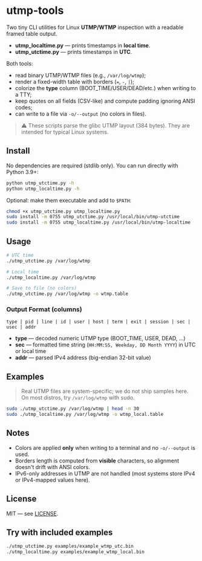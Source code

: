 # utmp-tools

Two tiny CLI utilities for Linux **UTMP/WTMP** inspection with a readable framed table output.

- **utmp_localtime.py** — prints timestamps in **local time**.
- **utmp_utctime.py** — prints timestamps in **UTC**.

Both tools:
- read binary UTMP/WTMP files (e.g., `/var/log/wtmp`);
- render a fixed-width table with borders (`=`, `-`, `|`);
- colorize the **type** column (BOOT_TIME/USER/DEAD/etc.) when writing to a TTY;
- keep quotes on all fields (CSV-like) and compute padding ignoring ANSI codes;
- can write to a file via `-o/--output` (no colors in files).

> ⚠️ These scripts parse the glibc UTMP layout (384 bytes). They are intended for typical Linux systems.

## Install

No dependencies are required (stdlib only). You can run directly with Python 3.9+:

```bash
python utmp_utctime.py -h
python utmp_localtime.py -h
```

Optional: make them executable and add to `$PATH`:

```bash
chmod +x utmp_utctime.py utmp_localtime.py
sudo install -m 0755 utmp_utctime.py /usr/local/bin/utmp-utctime
sudo install -m 0755 utmp_localtime.py /usr/local/bin/utmp-localtime
```

## Usage

```bash
# UTC time
./utmp_utctime.py /var/log/wtmp

# Local time
./utmp_localtime.py /var/log/wtmp

# Save to file (no colors)
./utmp_utctime.py /var/log/wtmp -o wtmp.table
```

### Output Format (columns)
`type | pid | line | id | user | host | term | exit | session | sec | usec | addr`

- **type** — decoded numeric UTMP type (BOOT_TIME, USER, DEAD, ...)
- **sec** — formatted time string (`HH:MM:SS, Weekday, DD Month YYYY`) in UTC or local time
- **addr** — parsed IPv4 address (big-endian 32-bit value)

## Examples

> Real UTMP files are system-specific; we do not ship samples here. On most distros, try `/var/log/wtmp` with sudo.

```bash
sudo ./utmp_utctime.py /var/log/wtmp | head -n 30
sudo ./utmp_localtime.py /var/log/wtmp -o wtmp_local.table
```

## Notes
- Colors are applied **only** when writing to a terminal and no `-o/--output` is used.
- Borders length is computed from **visible** characters, so alignment doesn't drift with ANSI colors.
- IPv6-only addresses in UTMP are not handled (most systems store IPv4 or IPv4-mapped values here).

## License
MIT — see [LICENSE](LICENSE).

## Try with included examples

```bash
./utmp_utctime.py examples/example_wtmp_utc.bin
./utmp_localtime.py examples/example_wtmp_local.bin
```
